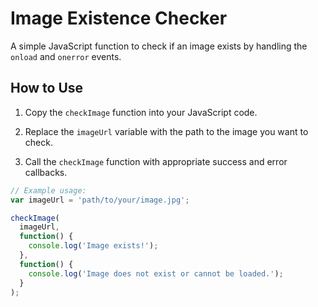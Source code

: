 # Image Existence Checker

A simple JavaScript function to check if an image exists by handling the `onload` and `onerror` events.

## How to Use

1. Copy the `checkImage` function into your JavaScript code.  

2. Replace the `imageUrl` variable with the path to the image you want to check.

3. Call the `checkImage` function with appropriate success and error callbacks.

```javascript
// Example usage:
var imageUrl = 'path/to/your/image.jpg';

checkImage(
  imageUrl,
  function() {
    console.log('Image exists!');
  },
  function() {
    console.log('Image does not exist or cannot be loaded.');
  }
);
